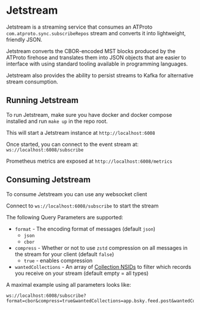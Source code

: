 # Jetstream

Jetstream is a streaming service that consumes an ATProto `com.atproto.sync.subscribeRepos` stream and converts it into lightweight, friendly JSON.

Jetstream converts the CBOR-encoded MST blocks produced by the ATProto firehose and translates them into JSON objects that are easier to interface with using standard tooling available in programming languages.

Jetstream also provides the ability to persist streams to Kafka for alternative stream consumption.

## Running Jetstream

To run Jetstream, make sure you have docker and docker compose installed and run `make up` in the repo root.

This will start a Jetstream instance at `http://localhost:6008`

Once started, you can connect to the event stream at: `ws://localhost:6008/subscribe`

Prometheus metrics are exposed at `http://localhost:6008/metrics`

## Consuming Jetstream

To consume Jetstream you can use any websocket client

Connect to `ws://localhost:6008/subscribe` to start the stream

The following Query Parameters are supported:

- `format` - The encoding format of messages (default `json`)
  - `json`
  - `cbor`
- `compress` - Whether or not to use `zstd` compression on all messages in the stream for your client (default `false`)
  - `true` - enables compression
- `wantedCollections` - An array of [Collection NSIDs](https://atproto.com/specs/nsid) to filter which records you receive on your stream (default empty = all types)

A maximal example using all parameters looks like:

```
ws://localhost:6008/subscribe?format=cbor&compress=true&wantedCollections=app.bsky.feed.post&wantedCollections=app.bsky.feed.like&wantedCollections=app.bsky.graph.follow
```
